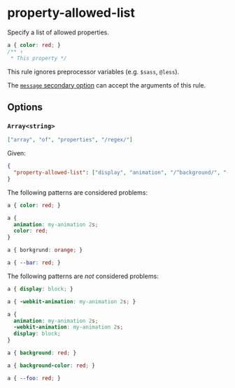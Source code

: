 # property-allowed-list

Specify a list of allowed properties.

<!-- prettier-ignore -->
```css
a { color: red; }
/** ↑
 * This property */
```

This rule ignores preprocessor variables (e.g. `$sass`, `@less`).

The [`message` secondary option](../../../docs/user-guide/configure.md#message) can accept the arguments of this rule.

## Options

### `Array<string>`

```json
["array", "of", "properties", "/regex/"]
```

Given:

```json
{
  "property-allowed-list": ["display", "animation", "/^background/", "--foo"]
}
```

The following patterns are considered problems:

<!-- prettier-ignore -->
```css
a { color: red; }
```

<!-- prettier-ignore -->
```css
a {
  animation: my-animation 2s;
  color: red;
}
```

<!-- prettier-ignore -->
```css
a { borkgrund: orange; }
```

<!-- prettier-ignore -->
```css
a { --bar: red; }
```

The following patterns are _not_ considered problems:

<!-- prettier-ignore -->
```css
a { display: block; }
```

<!-- prettier-ignore -->
```css
a { -webkit-animation: my-animation 2s; }
```

<!-- prettier-ignore -->
```css
a {
  animation: my-animation 2s;
  -webkit-animation: my-animation 2s;
  display: block;
}
```

<!-- prettier-ignore -->
```css
a { background: red; }
```

<!-- prettier-ignore -->
```css
a { background-color: red; }
```

<!-- prettier-ignore -->
```css
a { --foo: red; }
```
